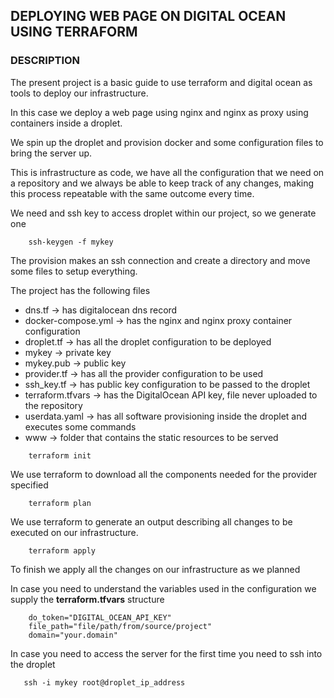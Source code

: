 ## DEPLOYING WEB PAGE ON DIGITAL OCEAN USING TERRAFORM

### DESCRIPTION

The present project is a basic guide to use terraform and digital ocean as
tools to deploy our infrastructure.

In this case we deploy a web page using nginx and nginx as proxy using containers inside a droplet.

We spin up the droplet and provision docker and some configuration files to bring the server up.

This is infrastructure as code, we have all the configuration that we need on
a repository and we always be able to keep track of any changes, making this process repeatable 
with the same outcome every time.

We need and ssh key to access droplet within our project, so we generate one

```
    ssh-keygen -f mykey
```
The provision makes an ssh connection and create a directory and move some files to setup 
everything.

The project has the following files
* dns.tf -> has digitalocean dns record
* docker-compose.yml -> has the nginx and nginx proxy container configuration
* droplet.tf -> has all the droplet configuration to be deployed
* mykey -> private key 
* mykey.pub -> public key
* provider.tf -> has all the provider configuration to be used
* ssh_key.tf -> has public key configuration to be passed to the droplet
* terraform.tfvars -> has the DigitalOcean API key, file never uploaded to the repository
* userdata.yaml -> has all software provisioning inside the droplet and executes some commands
* www -> folder that contains the static resources to be served
```
    terraform init
```

We use terraform to download all the components needed for the provider specified

```
    terraform plan
```

We use terraform to generate an output describing all changes to be executed on our
infrastructure.

```
    terraform apply
```
To finish we apply all the changes on our infrastructure as we planned

In case you need to understand the variables used in the configuration 
we supply the **terraform.tfvars** structure

```
    do_token="DIGITAL_OCEAN_API_KEY"
    file_path="file/path/from/source/project"
    domain="your.domain"

```

In case you need to access the server for the first time you need to ssh into the droplet

```
   ssh -i mykey root@droplet_ip_address
```

